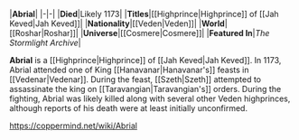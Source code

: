 |**Abrial**|
|-|-|
|**Died**|Likely 1173|
|**Titles**|[[Highprince\|Highprince]] of [[Jah Keved\|Jah Keved]]|
|**Nationality**|[[Veden\|Veden]]|
|**World**|[[Roshar\|Roshar]]|
|**Universe**|[[Cosmere\|Cosmere]]|
|**Featured In**|*The Stormlight Archive*|

**Abrial** is a [[Highprince\|Highprince]] of [[Jah Keved\|Jah Keved]].
In 1173, Abrial attended one of King [[Hanavanar\|Hanavanar's]] feasts in [[Vedenar\|Vedenar]]. During the feast, [[Szeth\|Szeth]] attempted to assassinate the king on [[Taravangian\|Taravangian's]] orders. During the fighting, Abrial was likely killed along with several other Veden highprinces, although reports of his death were at least initially unconfirmed.



https://coppermind.net/wiki/Abrial